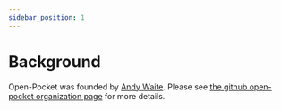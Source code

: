 ```yaml
---
sidebar_position: 1
---
```


# Background

Open-Pocket was founded by [Andy Waite](https://github.com/andyw8).
Please see [the github open-pocket organization
page](https://github.com/open-pocket/open-pocket) for more details.
